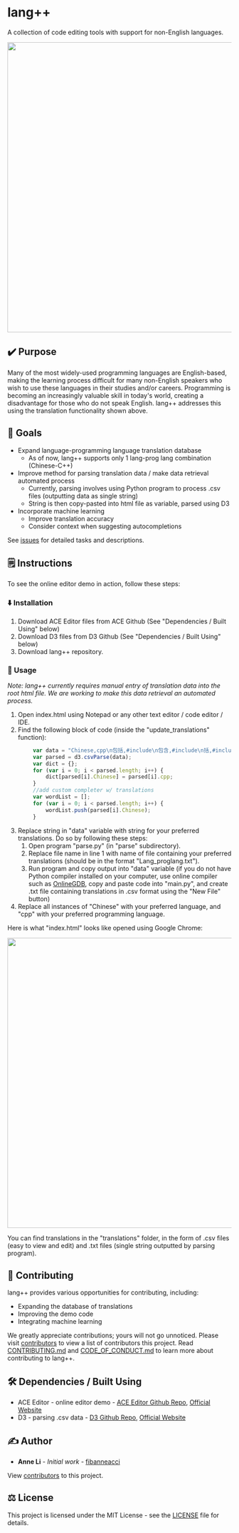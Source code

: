 # lang++
A collection of code editing tools with support for non-English languages.

<img src="https://github.com/fibanneacci/langplusplus/blob/master/assets/demov.gif" width="650">

## ✔️ Purpose

Many of the most widely-used programming languages are English-based, making the learning process difficult for many non-English speakers who wish to use these languages in their studies and/or careers. Programming is becoming an increasingly valuable skill in today's world, creating a disadvantage for those who do not speak English. lang++ addresses this using the translation functionality shown above.

## 🥅 Goals

 * Expand language-programming language translation database
   * As of now, lang++ supports only 1 lang-prog lang combination (Chinese-C++)
 * Improve method for parsing translation data / make data retrieval automated process
   * Currently, parsing involves using Python program to process .csv files (outputting data as single string)
   * String is then copy-pasted into html file as variable, parsed using D3
 * Incorporate machine learning
    * Improve translation accuracy
    * Consider context when suggesting autocompletions
    
See [issues](https://github.com/fibanneacci/langplusplus/issues) for detailed tasks and descriptions.

## 🗒️ Instructions

To see the online editor demo in action, follow these steps:

### ⬇️ Installation

1. Download ACE Editor files from ACE Github (See "Dependencies / Built Using" below)
2. Download D3 files from D3 Github (See "Dependencies / Built Using" below)
3. Download lang++ repository.

### 🏃 Usage

*Note: lang++ currently requires manual entry of translation data into the root html file. We are working to make this data retrieval an automated process.*
1. Open index.html using Notepad or any other text editor / code editor / IDE.
2. Find the following block of code (inside the "update_translations" function):

```javascript
        var data = "Chinese,cpp\n包括,#include\n包含,#include\n括,#include\n包,#include\n包罗,#include\n输入输出,iostream\n控制台输入输出,iostream\n标准输入输出,iostream\n文件输入输出,fstream\n运用,using\n用,using\n使用,using\n利用,using\n命名空间,namespace\n标准库,std\n整数,int\n数,int\n号码,int\n号,int\n主要,main\n主,main\n主干,main\n正,main\n接受输入,cin\n输入,cin\n接受控制台输入,cin\n控制台输入,cin\n接受标准输入输出,cin\n标准输入输出,cin\n从,for\n串,string\n弦,string\n线,string\n绳,string\n绳子,string\n字符,char\n字母,char\n字母字符,char\n浮点,float\n浮点数,float\n十进制,float\n小数点,float\n浮点数字,float\n双,double\n浮点,double\n浮点数,double\n十进制,double\n小数点,double\n浮点数字,double\n如果,if\n是否,if\n如,if\n假如,if\n要是,if\n若是,if\n倘若,if\n假若,if\n倘,if\n要,if\n假使,if\n否则,else\n除此以外,else\n不然,else\n要不然,else\n不然的话,else\n要不,else\n真正,true\n真,true\n真实,true\n属实,true\n确实,true\n实,true\n假,false\n虚假,false\n讹,false\n而,while\n正在,while\n直到,while\n一直到,while\n做,do\n办,do\n进行,do\n搞,do\n弄,do\n开关,switch\n交换机,switch\n断路器,switch\n交换器,switch\n输出,cout\n控制台输出,cout\n标准输出,cout\n文件流,fstream\n文件溪,fstream\n文件溪流,fstream\n文件河流,fstream\n输入文件流,ifstream\n输入文件溪,ifstream\n输入文件溪流,ifstream\n输入文件河流,ifstream\n输出文件流,ofstream\n输出文件溪,ofstream\n输出文件溪流,ofstream\n输出文件河流,ofstream\n打开,open\n开,open\n关闭,close\n关,close\n封闭,close\n关上,close\n返回值,return\n返回,return\n退回,return\n回,return\n退还,return\n类,class\n阶级,class\n类型,class\n种类,class\n用户定义的数据类型,class\n类,struct\n阶级,struct\n类型,struct\n种类,struct\n用户定义的数据类型,struct\n私人的,private\n私人,private\n私营,private\n私有,private\n私,private\n私立,private\n公共,public\n公众,public\n公开,public\n公,public\n保护,protected\n防护,protected\n向量,vector\n动态数组,vector\n别号,typedef\n新名字,typedef\n其他名字,typedef\n用户指定的名称,typedef\n对,pair\n双,pair\n一对,pair\n组,set\n集,set\n集合,set\n一套,set\n套,set\n多集,multiset\n堆,stack\n先排在后面,stack\n先进后出,stack\n队列,queue\n先进先出,queue\n优先队列,priority_queue\n地图,map\n图,map\n字典,map\n词典,map\n辞典,map\n辞书,map\n无序的地图,unordered_map\n无序的图,unordered_map\n无序的字典,unordered_map\n无序的词典,unordered_map\n无序的辞典,unordered_map\n无序的辞书,unordered_map\n算法,algorithm\n分类,sort\n类,sort\n捃,sort\n整理,sort\n找,find\n寻找,find\n找,find\n搜寻,find\n搜索,find\n发觉,find\n薮,find\n极少,min\n最低,min\n最低限度,min\n最小值,min\n最大值,max\n最大,max\n极大,max\n数学,math.h\n数学头文件,math.h\n数学,cmath\n数学头文件,cmath\n反余弦,acos\n反正弦,asin\n反正切,atan\n反正切,atan2\n天花板,ceil\n顶棚,ceil\n潼,ceil\n最小数量大于,ceil\n余弦,cos\n双曲余弦,cosh\n加,+\n减,-\n乘,*\n除,/\n除,div\n除,ldiv\n加法,+\n减法,-\n乘法,*\n除法,/\n除法,div\n除法,ldiv\n指数,exp\n绝对值,abs\n绝对值,fabs\n绝对值,labs\n地板,floor\n地面,floor\n地,floor\n最大数量少于,floor\n模,%\n模,fmod\n大数,long\n大的数,long\n长,long\n长数,long\n大数,long long\n大的数,long long\n长长,long long\n长长数,long long\n对数,log\n对数,log10\n基数10对数,log10\n分解,frexp\n重建,ldexp\n分解,modf\n分解数,frexp\n重建数,ldexp\n分解数,modf\n分解数字,frexp\n重建数字,ldexp\n分解数字,modf\n指数,pow\n正弦,sin\n双曲正弦,sinh\n平方根,sqrt\n随机,rand\n任意,rand\n切线,tan\n双曲正切,tanh\n底线,endl\n新队,endl\n新线,endl\n回车,endl"
        var parsed = d3.csvParse(data);
        var dict = {};
        for (var i = 0; i < parsed.length; i++) {
            dict[parsed[i].Chinese] = parsed[i].cpp;
        }
        //add custom completer w/ translations
        var wordList = [];
        for (var i = 0; i < parsed.length; i++) {
            wordList.push(parsed[i].Chinese);
        }
```

3. Replace string in "data" variable with string for your preferred translations. Do so by following these steps:
    1. Open program "parse.py" (in "parse" subdirectory).
    2. Replace file name in line 1 with name of file containing your preferred translations (should be in the format "Lang_proglang.txt").
    3. Run program and copy output into "data" variable (if you do not have Python compiler installed on your computer, use online compiler such as [OnlineGDB](https://www.onlinegdb.com/online_python_compiler), copy and paste code into "main.py", and create .txt file containing translations in .csv format using the "New File" button)
4. Replace all instances of "Chinese" with your preferred language, and "cpp" with your preferred programming language.

Here is what "index.html" looks like opened using Google Chrome:

<img src="https://github.com/fibanneacci/langplusplus/blob/master/assets/demo.png" width="650">

You can find translations in the "translations" folder, in the form of .csv files (easy to view and edit) and .txt files (single string outputted by parsing program).
    
## 👥 Contributing

lang++ provides various opportunities for contributing, including:

 * Expanding the database of translations
 * Improving the demo code
 * Integrating machine learning

We greatly appreciate contributions; yours will not go unnoticed. Please visit [contributors](https://github.com/fibanneacci/langplusplus/contributors) to view a list of contributors this project. Read [CONTRIBUTING.md](https://github.com/fibanneacci/langplusplus/blob/master/.github/CONTRIBUTING.md) and [CODE_OF_CONDUCT.md](https://github.com/fibanneacci/langplusplus/blob/master/CODE_OF_CONDUCT.md) to learn more about contributing to lang++.

## 🛠️ Dependencies / Built Using
* ACE Editor - online editor demo - [ACE Editor Github Repo](https://github.com/ajaxorg/ace), [Official Website](https://ace.c9.io)
* D3 - parsing .csv data - [D3 Github Repo](https://github.com/d3/d3), [Official Website](https://d3js.org)

## ✍️ Author
* **Anne Li** - *Initial work* - [fibanneacci](https://github.com/fibanneacci)

View [contributors](https://github.com/fibanneacci/langplusplus/contributors) to this project.

## ⚖️ License
This project is licensed under the MIT License - see the [LICENSE](https://github.com/fibanneacci/langplusplus/blob/master/LICENSE) file for details.
